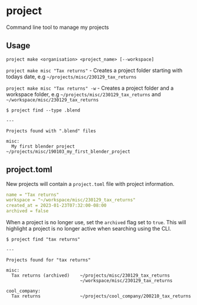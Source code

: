 # project

Command line tool to manage my projects

## Usage

`project make <organisation> <project_name> [--workspace]`

`project make misc "Tax returns"` - Creates a project folder starting with todays date, e.g `~/projects/misc/230129_tax_returns`

`project make misc "Tax returns" -w` - Creates a project folder and a workspace folder, e.g `~/projects/misc/230129_tax_returns` and `~/workspace/misc/230129_tax_returns`

```
$ project find --type .blend

---

Projects found with ".blend" files

misc:
  My first blender project    ~/projects/misc/190103_my_first_blender_project

```

## project.toml

New projects will contain a `project.toml` file with project information.

```yaml
name = "Tax returns"
workspace = "~/workspace/misc/230129_tax_returns"
created_at = 2023-01-23T07:32:00-08:00
archived = false
```

When a project is no longer use, set the `archived` flag set to `true`. This will highlight a project is no longer active when searching using the CLI.

```
$ project find "tax returns"

---

Projects found for "tax returns"

misc:
  Tax returns (archived)    ~/projects/misc/230129_tax_returns
                            ~/workspace/misc/230129_tax_returns

cool_company:
  Tax returns               ~/projects/cool_company/200210_tax_returns

```
